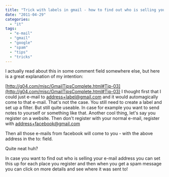 ```yaml
---
title: "Trick with labels in gmail - how to find out who is selling your e-mail address"
date: "2011-04-29"
categories: 
  - "it"
tags: 
  - "e-mail"
  - "gmail"
  - "google"
  - "spam"
  - "tips"
  - "tricks"
---
```


I actually read about this in some comment field somewhere else, but here is a great explanation of my intention:

[http://g04.com/misc/GmailTipsComplete.html#Tip-03](http://g04.com/misc/GmailTipsComplete.html#Tip-03) I thought first that I could just e-mail to address+label@gmail.com and it would automagically come to that e-mail. That's not the case. You still need to create a label and set up a filter. But still quite useable. In case for example you want to send notes to yourself or something like that. Another cool thing, let's say you register on a website. Then don't register with your normal e-mail, register with address+facebook@gmail.com

Then all those e-mails from facebook will come to you - with the above address in the to: field.

Quite neat huh?

In case you want to find out who is selling your e-mail address you can set this up for each place you register and then when you get a spam message you can click on more details and see where it was sent to!
